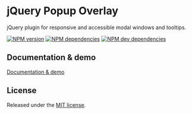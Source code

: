 # jQuery Popup Overlay

jQuery plugin for responsive and accessible modal windows and tooltips.

[![NPM version](https://img.shields.io/npm/v/jquery-popup-overlay.svg?style=flat)](https://www.npmjs.com/package/jquery-popup-overlay)
[![NPM dependencies](https://img.shields.io/david/vast-engineering/jquery-popup-overlay.svg?style=flat)](https://david-dm.org/vast-engineering/jquery-popup-overlay)
[![NPM dev dependencies](https://img.shields.io/david/dev/vast-engineering/jquery-popup-overlay.svg?style=flat)](https://david-dm.org/vast-engineering/jquery-popup-overlay?type=dev)
<!-- [![NPM dev dependencies](https://david-dm.org/vast-engineering/jquery-popup-overlay/dev-status.svg)](https://www.npmjs.com/package/jquery-popup-overlay) -->
<!-- [![Downloads](https://img.shields.io/npm/dw/jquery-popup-overlay.svg?style=flat)](https://www.npmjs.com/package/jquery-popup-overlay) -->
<!-- [![GitHub stars](https://img.shields.io/github/stars/vast-engineering/jquery-popup-overlay.svg?label=Stars&style=flat)](https://github.com/vast-engineering/jquery-popup-overlay) -->

## Documentation & demo
[Documentation & demo](http://vast-engineering.github.io/jquery-popup-overlay/)

## License
Released under the [MIT license](http://www.opensource.org/licenses/MIT).


<!-- [![build status][travis-image]][travis-url] -->
<!-- [![Build status][appveyor-image]][appveyor-url] -->
<!-- [travis-image]: https://img.shields.io/travis/jquery-popup-overlay/jquery-popup-overlay/gh-pages.svg?style=flat -->
<!-- [travis-url]: https://travis-ci.org/jquery-popup-overlay/jquery-popup-overlay -->
<!-- [appveyor-image]: https://ci.appveyor.com/api/projects/status/iwxmiobcvbw3b0av/branch/gh-pages?svg=true -->
<!-- [appveyor-url]: https://ci.appveyor.com/project/jquery-popup-overlay/jquery-popup-overlay/branch/gh-pages -->
